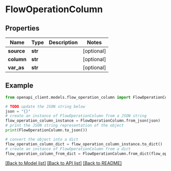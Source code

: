 # FlowOperationColumn


## Properties

Name | Type | Description | Notes
------------ | ------------- | ------------- | -------------
**source** | **str** |  | [optional] 
**column** | **str** |  | [optional] 
**var_as** | **str** |  | [optional] 

## Example

```python
from openapi_client.models.flow_operation_column import FlowOperationColumn

# TODO update the JSON string below
json = "{}"
# create an instance of FlowOperationColumn from a JSON string
flow_operation_column_instance = FlowOperationColumn.from_json(json)
# print the JSON string representation of the object
print(FlowOperationColumn.to_json())

# convert the object into a dict
flow_operation_column_dict = flow_operation_column_instance.to_dict()
# create an instance of FlowOperationColumn from a dict
flow_operation_column_from_dict = FlowOperationColumn.from_dict(flow_operation_column_dict)
```
[[Back to Model list]](../README.md#documentation-for-models) [[Back to API list]](../README.md#documentation-for-api-endpoints) [[Back to README]](../README.md)


